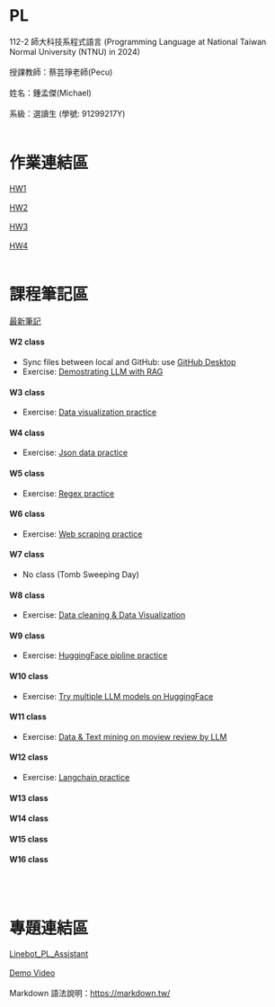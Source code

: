 # PL 
112-2 師大科技系程式語言 (Programming Language at National Taiwan Normal University (NTNU) in 2024)<br><br>
授課教師：蔡芸琤老師(Pecu)<br><br>
姓名：鍾孟傑(Michael)<br><br>
系級：選讀生 (學號: 91299217Y)<br><br>

# 作業連結區
[HW1](https://github.com/bomb1000/PL/blob/main/02_Homework/PL_HW1/HW_1.ipynb)
<br><br>
[HW2](https://github.com/bomb1000/PL/blob/main/02_Homework/PL_HW2/HW_2.ipynb)
<br><br>
[HW3](https://github.com/bomb1000/PL/blob/main/02_Homework/PL_HW3/HW_3.ipynb)
<br><br>
[HW4](https://github.com/bomb1000/PL/blob/main/02_Homework/PL_HW4/HW_4.ipynb)
<br><br>


# 課程筆記區
[最新筆記](https://hackmd.io/@bomb1000/rJYwKQD2p)

#### W2 class
- Sync files between local and GitHub: use [GitHub Desktop](https://desktop.github.com/)
- Exercise: [Demostrating LLM with RAG](https://github.com/bomb1000/PL/blob/main/01_Notes/exercise_0229_W2/LLM_RAG/RAG-Student-Success.ipynb)
  
#### W3 class
- Exercise: [Data visualization practice](https://github.com/bomb1000/PL/blob/main/01_Notes/exercise_0307_W3/Data_viz_practice.ipynb)
#### W4 class
- Exercise: [Json data practice](https://github.com/bomb1000/PL/blob/main/01_Notes/exercise_0314_W4/Json_Practice.ipynb)
#### W5 class
- Exercise: [Regex practice](https://github.com/bomb1000/PL/blob/main/01_Notes/exercise_0321_W5/regex_practice.ipynb)
#### W6 class
- Exercise: [Web scraping practice](https://github.com/bomb1000/PL/blob/main/02_Homework/PL_HW3/web_crawling_test.ipynb)
#### W7 class
- No class (Tomb Sweeping Day)
#### W8 class
- Exercise: [Data cleaning & Data Visualization](https://github.com/bomb1000/PL/blob/main/02_Homework/PL_HW3/HW_3.ipynb)
#### W9 class
- Exercise: [HuggingFace pipline practice](https://github.com/bomb1000/PL/blob/main/02_Homework/PL_HW4/HuggingFace_Pipeline.ipynb)
#### W10 class
- Exercise: [Try multiple LLM models on HuggingFace](https://github.com/bomb1000/PL/blob/main/02_Homework/PL_HW4/huggingface_playground.ipynb)
#### W11 class
- Exercise: [Data & Text mining on moview review by LLM](https://github.com/bomb1000/PL/blob/main/02_Homework/PL_HW4/HW_4.ipynb)
#### W12 class
- Exercise: [Langchain practice](https://github.com/bomb1000/PL/blob/main/02_Homework/PL_HW4/langchain_playground.ipynb)
#### W13 class

#### W14 class

#### W15 class

#### W16 class


<br><br>

# 專題連結區
[Linebot_PL_Assistant](https://github.com/bomb1000/Linebot_PL_Assistant)
<br><br>
[Demo Video](https://youtu.be/5A34M6gZQsw)
<br><br>
Markdown 語法說明：https://markdown.tw/<br><br>
